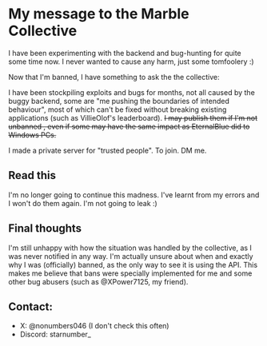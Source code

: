 # My message to the Marble Collective 
I have been experimenting with the backend and bug-hunting for quite some time now. I never wanted to cause any harm, just some tomfoolery :)

Now that I'm banned, I have something to ask the  the collective: 

I have been stockpiling exploits and bugs for months, not all caused by the buggy backend, some are "me pushing the boundaries of intended behaviour", most of which can't be fixed without breaking existing applications (such as VillieOlof's leaderboard).
~~I may publish them if I'm not unbanned , even if some may have the same impact as EternalBlue did to Windows PCs.~~

I made a private server for "trusted people". To join. DM me.

## Read this
I'm no longer going to continue this madness. I've learnt from my errors and I won't do them again. I'm not going to leak :)

## Final thoughts
I'm still unhappy with how the situation was handled by the collective, as I was never notified in any way. I'm actually unsure about when and exactly why I was (officially) banned, as the only way to see it is using the API. This makes me believe that bans were specially implemented for me and some other bug abusers (such as @XPower7125, my friend). 

## Contact:
- X: @nonumbers046 (I don't check this often)
- Discord: starnumber_
